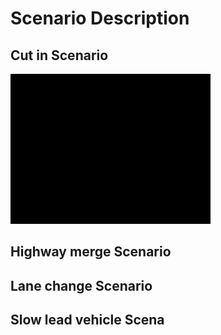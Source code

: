# Scenario Description

## Cut in Scenario

![](https://github.com/PerpetuumProgress/OVAL-Assets/blob/dev/algorithms/esmini/scenarios/Examples/Overtaker.gif)


## Highway merge Scenario


## Lane change Scenario


## Slow lead vehicle Scena
